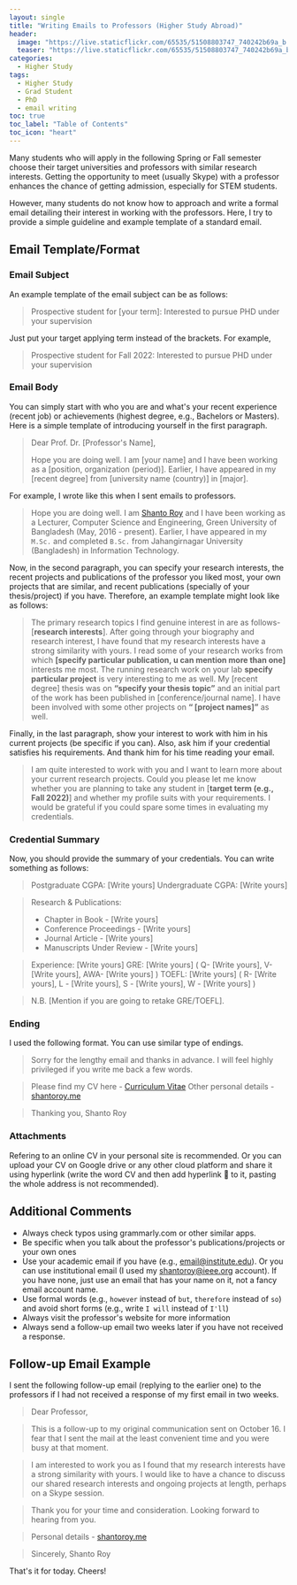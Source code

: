 ```yaml
---
layout: single
title: "Writing Emails to Professors (Higher Study Abroad)"
header:
  image: "https://live.staticflickr.com/65535/51508803747_740242b69a_b.jpg"
  teaser: "https://live.staticflickr.com/65535/51508803747_740242b69a_b.jpg"
categories:
  - Higher Study
tags:
  - Higher Study
  - Grad Student
  - PhD
  - email writing
toc: true
toc_label: "Table of Contents"
toc_icon: "heart"
---
```



Many students who will apply in the following Spring or Fall semester choose their target universities and professors with similar research interests. Getting the opportunity to meet (usually Skype) with a professor enhances the chance of getting admission, especially for STEM students. 

However, many students do not know how to approach and write a formal email detailing their interest in working with the professors. Here, I try to provide a simple guideline and example template of a standard email. 

## Email Template/Format

### Email Subject
An example template of the email subject can be as follows:
> Prospective student for [your term]: Interested to pursue PHD under your supervision

Just put your target applying term instead of the brackets. For example,
> Prospective student for Fall 2022: Interested to pursue PHD under your supervision

### Email Body
You can simply start with who you are and what's your recent experience (recent job) or achievements (highest degree, e.g., Bachelors or Masters). Here is a simple template of introducing yourself in the first paragraph.
> Dear Prof. Dr. [Professor's Name],
> 
> Hope you are doing well. I am [your name] and I have been working as a [position, organization (period)]. Earlier, I have appeared in my [recent degree] from [university name (country)] in [major].

For example, I wrote like this when I sent emails to professors.
> Hope you are doing well. I am [Shanto Roy](https://shantoroy.me) and I have been working as a Lecturer, Computer Science and Engineering, Green University of Bangladesh (May, 2016 - present). Earlier, I have appeared in my `M.Sc.` and completed `B.Sc.` from Jahangirnagar University (Bangladesh) in Information Technology.

  Now, in the second paragraph, you can specify your research interests, the recent projects and publications of the professor you liked most, your own projects that are similar, and recent publications (specially of your thesis/project) if you have. Therefore, an example template might look like as follows:
> The primary research topics I find genuine interest in are as follows- [**research interests**]. After going through your biography and research interest, I have found that my research interests have a strong similarity with yours. I read some of your research works from which **[specify particular publication, u can mention more than one]** interests me most. The running research work on your lab **specify particular project** is very interesting  to me as well. My [recent degree] thesis was on **“specify your thesis topic”** and an initial part of the work has been published in [conference/journal name].  I have been involved with some other projects on **“ [project names]”** as well.


Finally, in the last paragraph, show your interest to work with him in his current projects (be specific if you can). Also, ask him if your credential satisfies his requirements. And thank him for his time reading your email.
> I am quite interested to work with you and I want to learn more about your current research projects. Could you please let me know whether you are planning to take any student in [**target term (e.g., Fall 2022)**] and whether my profile suits with your requirements. I would be grateful if you could spare some times in evaluating my credentials.

### Credential Summary
Now, you should provide the summary of your credentials. You can write something as follows:

> Postgraduate CGPA: [Write yours]
Undergraduate CGPA: [Write yours]

>Research & Publications: 
>-   Chapter in Book - [Write yours]
>-   Conference Proceedings -  [Write yours]
>-   Journal Article -  [Write yours]
>-   Manuscripts Under Review -  [Write yours]

>Experience: [Write yours] 
GRE:  [Write yours] ( Q-  [Write yours], V-  [Write yours], AWA-  [Write yours] )
TOEFL:  [Write yours] ( R-  [Write yours], L -  [Write yours], S -  [Write yours], W -  [Write yours] )

>N.B. [Mention if you are going to retake GRE/TOEFL].

### Ending
I used the following format. You can use similar type of endings.
> Sorry for the lengthy email and thanks in advance. I will feel highly privileged if you write me back a few words.

>Please find my CV here - [Curriculum Vitae](https://sites.google.com/site/shantoroyiit/curriculum-vitae_1)
Other personal details -  [shantoroy.me](https://shantoroy.me/)

> Thanking you,
Shanto Roy


### Attachments
Refering to an online CV in your personal site is recommended. Or you can upload your CV on Google drive or any other cloud platform and share it using hyperlink (write the word CV and then add hyperlink 🔗 to it, pasting the whole address is not recommended). 


## Additional Comments
* Always check typos using grammarly.com or other similar apps.
* Be specific when you talk about the professor's publications/projects or your own ones
* Use your academic email if you have (e.g., email@institute.edu). Or you can use institutional email (I used my shantoroy@ieee.org account). If you have none, just use an email that has your name on it, not a fancy email account name.
* Use formal words (e.g., `however` instead of `but`, `therefore` instead of `so`) and avoid short forms (e.g., write `I will` instead of `I'll`)
*  Always visit the professor's website for more information
* Always send a follow-up email two weeks later if you have not received a response. 

## Follow-up Email Example
I sent the following follow-up email (replying to the earlier one) to the professors if I had not received a response of my first email in two weeks. 
> Dear Professor,

> This is a follow-up to my original communication sent on October 16. I fear that I sent the mail at the least convenient time and you were busy at that moment.

> I am interested to work you as I found that my research interests have a strong similarity with yours. I would like to have a chance to discuss our shared research interests and ongoing projects at length, perhaps on a Skype session.

>Thank you for your time and consideration. Looking forward to hearing from you.

> Personal details - [shantoroy.me](https://shantoroy.me/)

>Sincerely,
Shanto Roy

That's it for today. Cheers! 
<!--stackedit_data:
eyJoaXN0b3J5IjpbMTIxMjIxOTI4OCwtMTg3NzEzNTk3OSwtMT
IzMDgzMDEzNCwtMTI5NDA3MTQwMyw4NzEyOTc3OTUsLTExNjUx
NTY1NSwxNDk0MDgxNzIxLDg1ODU3NzUyNywtNTY3NDEwNDgxXX
0=
-->
